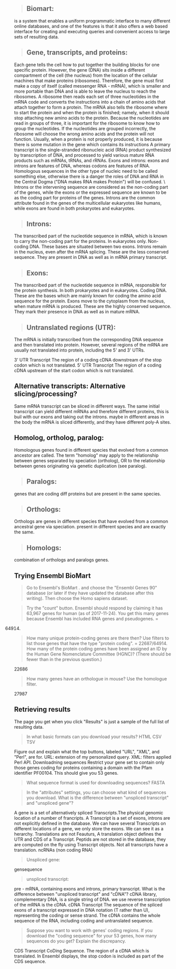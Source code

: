 > ## Biomart:
is a system that enables a uniform programmatic interface to many different online databases, and one of the features is that it also offers a web based interface for creating and executing queries and convenient access to large sets of resulting data.

> ## Gene, transcripts, and proteins:
Each gene tells the cell how to put together the building blocks for one specific protein. However, the gene (DNA) sits inside a different compartment of the cell (the nucleus) from the location of the cellular machines that make proteins (ribosomes). Therefore, the gene must first make a copy of itself (called messenger RNA - mRNA), which is smaller and more portable than DNA and is able to leave the nucleus to reach the ribosomes. A ribosome then reads each set of three nucleotides in the mRNA code and converts the instructions into a chain of amino acids that attach together to form a protein. The mRNA also tells the ribosome where to start the protein and when the protein is finished; namely, when it should stop attaching new amino acids to the protein. Because the nucleotides are read in groups of three, it is important for the ribosome to know how to group the nucleotides. If the nucleotides are grouped incorrectly, the ribosome will choose the wrong amino acids and the protein will not function. Usually, when a protein is not properly produced, it is because there is some mutation in the gene which contains its instructions
A primary transcript is the single-stranded ribonucleic acid (RNA) product synthesized by transcription of DNA, and processed to yield various mature RNA products such as mRNAs, tRNAs, and rRNAs.
Exons and introns:
exons and introns are features of DNA, whereas codons are features of RNA. Homologous sequences in the other type of nucleic need to be called something else, otherwise there is a danger the roles of DNA and RNA in the Central Dogma ("DNA makes RNA makes Protein") will be confused. \ Introns or the intervening sequence are considered as the non-coding part of the genes, while the exons or the expressed sequence are known to be as the coding part for proteins of the genes. Introns are the common attribute found in the genes of the multicellular eukaryotes like humans, while exons are found in both prokaryotes and eukaryotes.

> ## Introns:
The transcribed part of the nucleotide sequence in mRNA, which is known to carry the non-coding part for the proteins.
In eukaryotes only.
Non-coding DNA.
These bases are situated between two exons.
Introns remain in the nucleus, even after the mRNA splicing.
These are the less conserved sequence.
They are present in DNA as well as in mRNA primary transcript.

> ## Exons:
The transcribed part of the nucleotide sequence in mRNA, responsible for the protein synthesis.
In both prokaryotes and in eukaryotes.
Coding DNA.
These are the bases which are mainly known for coding the amino acid sequence for the protein.
Exons move to the cytoplasm from the nucleus, when mature mRNA is produced.
These are the highly conserved sequence.
They mark their presence in DNA as well as in mature mRNA.

> ## Untranslated regions (UTR):
The mRNA is initially transcribed from the corresponding DNA sequence and then translated into protein. However, several regions of the mRNA are usually not translated into protein, including the 5' and 3' UTRs.

3' UTR Transcript The region of a coding cDNA downstream of the stop codon which is not translated.
5' UTR Transcript The region of a coding cDNA upstream of the start codon which is not translated.
## Alternative transcripts: Alternative slicing/processing?
Same mRNA transcript can be sliced in different ways. The same initial transcript can yield different mRNAs and therefore different proteins, this is buil with our exons and taking out the introns. maybe in different areas in the body the mRNA is sliced differently, and they have different poly-A sites.

## Homolog, ortholog, paralog:
Homologous genes found in different species that evolved from a common ancestor are called. The term "homolog" may apply to the relationship between genes separated by speciation (ortholog), OR to the relationship between genes originating via genetic duplication (see paralog).

> ## Paralogs: 
genes that are coding diff proteins but are present in the same species.
> ## Orthologs:
Orthologs are genes in different species that have evolved from a common ancestral gene via speciation. present in different species and are exactly the same.
> ## Homologs: 
combination of orthologs and paralogs genes.

## Trying Ensembl BioMart
> Go to Ensembl's BioMart . and choose the "Ensembl Genes 90" database (or later if they have updated the database after this writing). Then choose the Homo sapiens dataset.

> Try the "count" button. Ensembl should respond by claiming it has 63,967 genes for human (as of 2017-11-24). You get this many genes because Ensembl has included RNA genes and pseudogenes. = 

64914.

> How many unique protein-coding genes are there then? Use filters to list those genes that have the type "protein coding". = 22687/64914.
How many of the protein coding genes have been assigned an ID by the Human Gene Nomenclature Committee (HGNC)? (There should be fewer than in the previous question.)

22686
> How many genes have an orthologue in mouse? Use the homologue filter. 

27987

## Retrieving results

The page you get when you click "Results" is just a sample of the full list of resulting data.

> In what basic formats can you download your results? 
HTML CSV TSV

Figure out and explain what the top buttons, labeled "URL", "XML", and "Perl", are for. URL: extension of my personalized query. XML: filters applied Perl API.
Downloadning sequences
Restrict your gene set to contain only those genes coding for proteins containing a domain with the Pfam  identifier PF00104. This should give you 53 genes.

> What sequence format is used for downloading sequences? 
FASTA

> In the "attributes" settings, you can choose what kind of sequences you download. What is the difference between "unspliced transcript" and "unspliced gene"? 


A gene is a set of alternatively spliced Transcripts.The physical genomic location of a number of francripts. A Transcript is a set of exons, introns are not explicitly defined in the database. We can have several Transcripts on different locations of a gene, we only store the exons. We can see it as a herarchy. Translations are not Feauturs, A translation object defines the UTR and CDS of a Transcript. Peptids are not stored in the database, they are computed on the fly using Transcript objects. Not all transcripts have a translation. ncRNAs (non coding RNA)

> Unspliced gene: 

gensequence

> unspliced transcript: 

pre - mRNA, containing exons and introns, primary transcript. What is the difference between "unspliced transcript" and "cDNA"?
cDNA library, complementary DNA, is a single string of DNA. we use reverse transcription of the mRNA is the cDNA. cDNA Transcript The sequence of the spliced exons of a transcript expressed in DNA notation (T rather than U), representing the coding or sense strand. The cDNA contains the whole sequence of the RNA, including coding and untranslated sequence.

> Suppose you want to work with genes' coding regions. If you download the "coding sequence" for your 53 genes, how many sequences do you get? Explain the discrepancy.

CDS Transcript CoDing Sequence. The region of a cDNA which is translated. In Ensembl displays, the stop codon is included as part of the CDS sequence.
